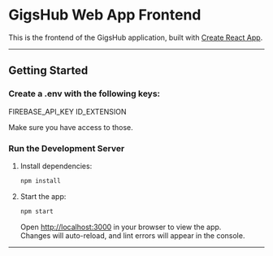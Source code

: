 # GigsHub Web App Frontend

This is the frontend of the GigsHub application, built with [Create React App](https://github.com/facebook/create-react-app).

---

## Getting Started
### Create a .env with the following keys:

FIREBASE_API_KEY
ID_EXTENSION

Make sure you have access to those.

### Run the Development Server

1. Install dependencies:
   ```bash
   npm install
   ```
2. Start the app:
   ```bash
   npm start
   ```
   Open [http://localhost:3000](http://localhost:3000) in your browser to view the app.  
   Changes will auto-reload, and lint errors will appear in the console.

---
